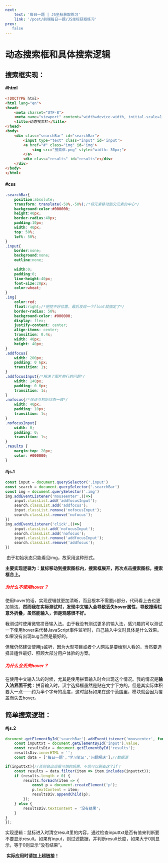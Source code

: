 ```yaml
---
next:  
    text: '每日一题 | JS坐标获取练习'
    link: '/post/前端每日一题/JS坐标获取练习'
prev:
   false
---
```

# 动态搜索框和具体搜索逻辑

## 搜索框实现：

#### 	#html

```html
<!DOCTYPE html>
<html lang="en">
<head>
    <meta charset="UTF-8">
    <meta name="viewport" content="width=device-width, initial-scale=1.0">
    <title>动态搜索栏</title>
</head>
<body>
    <div class="searchBar" id="searchBar">
        <input type="text" class="input" id='input'>
        <a href="#" class="img" id='img'>
            <img src="搜索框.png" style="width: 30px;">
        </a>
        <div class="results" id="results"></div>
    </div>
</body>
</html>
```

#### 	#css

```css
.searchBar{
    position:absolute;
    transform: translate(-50%,-50%);/*将元素移动到父元素的中心*/
    background-color:#000000;
    height:40px;
    border-radius:40px;
    padding:10px;
    width: 40px;
    top: 50%;
    left: 50%;
}
.input{
    border:none;
    background:none;
    outline:none;
    
    width:0;
    padding:0;
    line-height:40px;
    font-size:20px;
    color:wheat;
}
.img{
    color:red;
    float:right;/*把控不好位置，最后发现一个float就搞定了*/
    border-radius: 50%;
    background-color: #000000;
    display: flex;
    justify-content: center;
    align-items: center;
    transition: 0.4s;
    width: 40px;
    height: 40px;
}
.addfocus{
    width: 200px;
    padding: 0 6px;
    transition: 1s;
}
.addfocusInput{/*解决了图片换行的问题*/
    width: 140px;
    padding: 0 6px;
    transition: 1s;
}
.nofocus{/*保证与初始状态一致*/
    width: 40px;
    padding: 10px;
    transition: 1s;
}
.nofocusInput{
    width: 0;
    padding: 0;
    transition: 1s;
}
.results {
    margin-top: 20px;
    color: #000000;
}
```

#### 	#js.1

```javascript
const input = document.querySelector('.input')
const search = document.querySelector('.searchBar')
const img = document.querySelector('.img')
img.addEventListener('mouseenter',()=>{           
	input.classList.add('addfocusInput');
	search.classList.add('addfocus');
	input.classList.remove('nofocusInput');
	search.classList.remove('nofocus');
})
img.addEventListener('click',()=>{
	input.classList.add('nofocusInput');
	search.classList.add('nofocus');
	input.classList.remove('addfocusInput');
	search.classList.remove('addfocus');
})
```

​	由于初始状态只能看见img，故采用这种形式。

​	**主要实现逻辑为：鼠标移动到搜索图标内，搜索框展开，再次点击搜索图标，搜索框合上。**

##### 	<font color= red>**为什么不使用hover？**</font>

​	使用hover的话，实现逻辑就更加清晰，而且根本不需要js部分，代码看上去也更加简洁。**然而我在实际测试时，发现中文输入会导致丢失hover属性，导致搜索栏意外折叠，虽然能输入，但是观感很不好。**

​	我测试时使用微软拼音输入法。由于我没有测试更多的输入法，感兴趣的可以测试一下使用hover来代替JavaScript事件监听时，自己输入中文时具体是什么效果。如果没有出现bug当然是最好的。

​	但我仍然建议使用js监听，因为大型项目或者个人网站是要给别人看的，当然要选择普适性最好、照顾大部分用户体验的方案。

##### 	<font color= red>**为什么会丢失hover？**</font>

​	在使用中文输入法的时候，尤其是使用拼音输入时会出现这个情况。我的情况是**输入法界面干扰**：拼音输入时，汉字选择框虽然是贴在文字下方的，但是其实际体积要大一点——约为半个字母的高度，这时鼠标如果在这个范围里，模块就会因为覆盖而失去hover。

## 简单搜索逻辑：

#### 		#js.2

```js
document.getElementById('searchBar').addEventListener('mouseenter', function() {
    const inputtxt = document.getElementById('input').value;
    const resultsDiv = document.getElementById('results');
    resultsDiv.innerHTML = '';
    const data = ['每日一题','学习笔记','问题解决'];//数据源

if(inputtxt){//否则会出现很可怕的后果，不信可以删去这个if！
    const results = data.filter(item => item.includes(inputtxt));
    if (results.length > 0) {
        results.forEach(item => {
            const p = document.createElement('p');
            p.textContent = item;
            resultsDiv.appendChild(p);
        });
    } else {
        resultsDiv.textContent = '没有结果';
    }
}
});

```

​	实现逻辑：鼠标进入时清空result里的内容，通过检查inputtxt是否有值来判断要不要显示result。如果有input，则过滤数据，并判断result长度，如果大于0则显示，等于0则显示“没有结果”。

​	**实际应用时请加上超链接！**